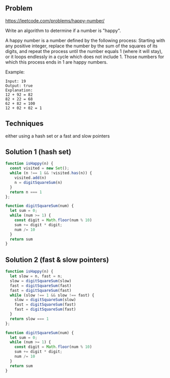 ## Problem

https://leetcode.com/problems/happy-number/

Write an algorithm to determine if a number is "happy".

A happy number is a number defined by the following process: Starting with any
positive integer, replace the number by the sum of the squares of its digits,
and repeat the process until the number equals 1 (where it will stay), or it
loops endlessly in a cycle which does not include 1. Those numbers for which
this process ends in 1 are happy numbers.

Example:

```
Input: 19
Output: true
Explanation:
12 + 92 = 82
82 + 22 = 68
62 + 82 = 100
12 + 02 + 02 = 1
```

## Techniques

either using a hash set or a fast and slow pointers


## Solution 1 (hash set)

```javascript
function isHappy(n) {
  const visited = new Set();
  while (n !== 1 && !visited.has(n)) {
    visited.add(n)
    n = digitSquareSum(n)
  }
  return n === 1
};

function digitSquareSum(num) {
  let sum = 0;
  while (num >= 1) {
    const digit = Math.floor(num % 10)
    sum += digit * digit;
    num /= 10
  }
  return sum
}
```

## Solution 2 (fast & slow pointers)

```javascript
function isHappy(n) {
  let slow = n, fast = n;
  slow = digitSquareSum(slow)
  fast = digitSquareSum(fast)
  fast = digitSquareSum(fast)
  while (slow !== 1 && slow !== fast) {
    slow = digitSquareSum(slow)
    fast = digitSquareSum(fast)
    fast = digitSquareSum(fast)
  }
  return slow === 1
};

function digitSquareSum(num) {
  let sum = 0;
  while (num >= 1) {
    const digit = Math.floor(num % 10)
    sum += digit * digit;
    num /= 10
  }
  return sum
}
```

